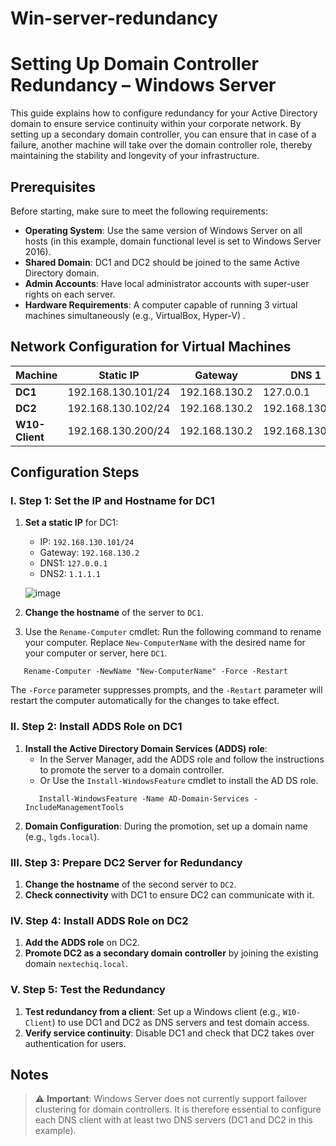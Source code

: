 # Win-server-redundancy

# Setting Up Domain Controller Redundancy – Windows Server

This guide explains how to configure redundancy for your Active Directory domain to ensure service continuity within your corporate network. By setting up a secondary domain controller, you can ensure that in case of a failure, another machine will take over the domain controller role, thereby maintaining the stability and longevity of your infrastructure.

## Prerequisites

Before starting, make sure to meet the following requirements:

- **Operating System**: Use the same version of Windows Server on all hosts (in this example, domain functional level is set to Windows Server 2016).
- **Shared Domain**: DC1 and DC2 should be joined to the same Active Directory domain.
- **Admin Accounts**: Have local administrator accounts with super-user rights on each server.
- **Hardware Requirements**: A computer capable of running 3 virtual machines simultaneously (e.g., VirtualBox, Hyper-V) .

## Network Configuration for Virtual Machines

| Machine       | Static IP           | Gateway        | DNS 1            | DNS 2            |
|---------------|---------------------|----------------|-------------------|-------------------|
| **DC1**       | 192.168.130.101/24  | 192.168.130.2  | 127.0.0.1        | 192.168.130.102  |
| **DC2**       | 192.168.130.102/24  | 192.168.130.2  | 192.168.130.101  | 127.0.0.1        |
| **W10-Client**| 192.168.130.200/24  | 192.168.130.2  | 192.168.130.101  | 192.168.130.102  |

## Configuration Steps

### I. Step 1: Set the IP and Hostname for DC1
1. **Set a static IP** for DC1:
    - IP: `192.168.130.101/24`
    - Gateway: `192.168.130.2`
    - DNS1: `127.0.0.1`
    - DNS2: `1.1.1.1`
  
   ![image](https://github.com/user-attachments/assets/bbae1002-1585-4c17-a79a-067d9f97997b)


2. **Change the hostname** of the server to `DC1`.

3. Use the `Rename-Computer` cmdlet: Run the following command to rename your computer. Replace `New-ComputerName` with the desired name for your computer or server, here `DC1`.
   
```
   Rename-Computer -NewName "New-ComputerName" -Force -Restart
```

The `-Force` parameter suppresses prompts, and the `-Restart` parameter will restart the computer automatically for the changes to take effect.

### II. Step 2: Install ADDS Role on DC1
1. **Install the Active Directory Domain Services (ADDS) role**:
   - In the Server Manager, add the ADDS role and follow the instructions to promote the server to a domain controller.
   - Or Use the `Install-WindowsFeature` cmdlet to install the AD DS role.
   ```
      Install-WindowsFeature -Name AD-Domain-Services -IncludeManagementTools
   ```
2. **Domain Configuration**: During the promotion, set up a domain name (e.g., `lgds.local`).

### III. Step 3: Prepare DC2 Server for Redundancy
1. **Change the hostname** of the second server to `DC2`.
2. **Check connectivity** with DC1 to ensure DC2 can communicate with it.

### IV. Step 4: Install ADDS Role on DC2
1. **Add the ADDS role** on DC2.
2. **Promote DC2 as a secondary domain controller** by joining the existing domain `nextechiq.local`.

### V. Step 5: Test the Redundancy
1. **Test redundancy from a client**: Set up a Windows client (e.g., `W10-Client`) to use DC1 and DC2 as DNS servers and test domain access.
2. **Verify service continuity**: Disable DC1 and check that DC2 takes over authentication for users.

## Notes

> ⚠️ **Important**: Windows Server does not currently support failover clustering for domain controllers. It is therefore essential to configure each DNS client with at least two DNS servers (DC1 and DC2 in this example).
